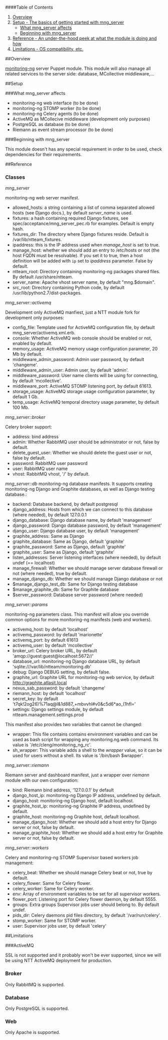 ####Table of Contents

1. [Overview](#overview)
2. [Setup - The basics of getting started with mng_server](#setup)
    * [What mng_server affects](#what-mng_server-affects)
    * [Beginning with mng_server](#beginning-with-mng_server)
3. [Reference - An under-the-hood peek at what the module is doing and how](#reference)
4. [Limitations - OS compatibility, etc.](#limitations)

##Overview

[monitoring-ng](https://confluence.ntt.eu/display/AMMONIT/AM%3A+Monitoring+Home)
server Puppet module. This module will also manage all related services to the
server side: database, MCollective middleware,...

##Setup

###What mng_server affects

* monitoring-ng web interface (to be done)
* monitoring-ng STOMP worker (to be done)
* monitoring-ng Celery agents (to be done)
* ActiveMQ as MCollecive middleware (development only purposes)
* PostgreSQL as database (to be done)
* Riemann as event stream processor (to be done)

###Beginning with mng_server

This module doesn't has any special requirement in order to be used, check
dependencies for their requirements.

##Reference

### Classes

*mng_server*

monitoring-ng web server manifest.

* allowed_hosts: a string containing a list of comma separated allowed hosts
  (see Django docs.), by default *server_name* is used.
* fixtures: a hash containing required Django fixtures, see
  spec/acceptance/mng_server_pec.rb for examples. Default is empty hash.
* fixtures_dir: The directory where Django fixtures reside. Default is
  /var/lib/ntteam_fixtures.
* ipaddress: this is the IP address used when *manage_host* is set to true.
* manage_host: whether we should add an entry to /etc/hosts or not (the host
  FQDN must be resolvable). If you set it to true, then a host definition will
  be added with `ip` set to *ipaddress* parameter. False by default.
* ntteam_root: Directory containing monitoring-ng packages shared files. By
  default /usr/share/ntteam.
* server_name: Apache vhost server name, by default "mng.$domain".
* src_root: Directory containing Python code, by default
  /usr/lib/python2.7/dist-packages.

*mng_server::activemq*

Development only ActiveMQ manfiest, just a NTT module fork for development only
purposes:

* config_file: Template used for ActiveMQ configuration file, by default
  mng_server/activemq.xml.erb.
* console: Whether ActiveMQ web console should be enabled or not, enabled by
  default.
* memory_usage: ActiveMQ memory usage configuration parameter, 20 Mb by default.
* middleware_admin_password: Admin user password, by default 'changeme'.
* middleware_admin_user: Admin user, by default 'admin'.
* middleware_password: User name clients will be using for connecting, by
  default 'mcollective'.
* middleware_port: ActiveMQ STOMP listening port, by default 61613.
* storage_usage: ActiveMQ storage usage configuration parameter, by default
  1 Gb.
* temp_usage: ActiveMQ temporal directory usage parameter, by default 100 Mb.

*mng_server::broker*

Celery broker support:

* address: bind address
* admin: Whether RabbitMQ user should be administrator or not, false by default.
* delete_guest_user: Whether we should delete the guest user or not, false by
  default.
* password: RabbitMQ user password
* user: RabbitMQ user name
* vhost: RabbitMQ vhost, '/' by default.


*mng_server::db*
monitoring-ng database manifests. It supports creating monitoring-ng Django and
Graphite databases, as well as Django testing database.:

* backend: Database backend, by default postgresql
* django_address: Hosts from which we can connect to this database (where
  needed), by default 127.0.0.1
* django_database: Django database name, by default 'management'
* django_password: Django database password, by default 'management'
* django_user: Django database user, by default 'management'
* graphite_address: Same as Django
* graphite_database: Same as Django, default 'graphite'
* graphite_password: Same as Django, default 'graphite'
* graphite_user: Same as Django, default 'graphite'
* listen_addresses: Server listening interfaces (where needed), by default
  undef (== localhost)
* manage_firewall: Whether we should manage server database firewall or not
  (where needed), true by default.
* manage_django_db: Whether we should manage Django database or not
* $manage_django_test_db: Same for Django testing database
* $manage_graphite_db: Same for Graphite database
* $server_password: Database server password (where needed)

*mng_server::params*

monitoring-ng parameters class. This manifest will allow you override common
options for more monitoring-ng manifests (web and workers).

* activemq_host: by default 'localhost'
* activemq_password: by default 'marionette'
* activemq_port: by default 61613
* activemq_user: by default 'mcollective'
* broker_url: Celery broker URL, by default 'amqp://guest:guest@localhost:5672//'
* database_url: monitoring-ng Django database URL, by default
  'sqlite:///var/lib/ntteam/monitoring.db'
* debug: Django DEBUG setting, by default false.
* graphite_url: Graphite URL for monitoring-ng web service, by default
  http://graphite.atlasit.local
* nexus_sab_password: by default 'changeme'
* riemann_host: by default 'localhost'
* secret_key: by default 't7qk!2og26)%71aq@l&1d887_+mbvvhl#v0&c5d6*ao_(1hfl='
* settings: Django settings module, by default ntteam.management.settings.prod

This manifest also provides two variables that cannot be changed:

* wrapper: This file contains contains environment variables and can be used as
  bash script for wrapping any monitoring.ng.web command. Its value is
  '/etc/cleng/monitoring_ng_rc'.
* sh_wrapper: This variable adds a shell to the *wrapper* value, so it can be
  used for users without a shell. Its value is '/bin/bash $wrapper'.

*mng_server::riemann*

Riemann server and dashboard manifest, just a wrapper over _riemann_ module
with our own configuration:

* bind: Riemann bind address, '127.0.0.1' by default
* django_host_ip: monitoring-ng Django IP address, undefined by default.
* django_host: monitoring-ng Django host, default localhost.
* graphite_host_ip: monitoring-ng Graphite IP address, undefined by default.
* graphite_host: monitoring-ng Graphite host, default localhost.
* manage_django_host: Whether we should add a host entry for Django server
  or not, false by default.
* manage_graphite_host: Whether we should add a host entry for Graphite server
  or not, false by default.

*mng_server::workers*

Celery and monitoring-ng STOMP Supervisor based workers job management:

* celery_beat: Whether we should manage Celery beat or not, true by default.
* celery_flower: Same for Celery flower.
* celery_worker: Same for Celery worker.
* env: Array of environment variables to be set for all supervisor workers.
* flower_port: Listening port for Celery flower daemon, by default 5555.
* groups: Extra groups Supervisor jobs user should belong to. By default undef.
* pids_dir: Celery daemons pid files directory, by default '/var/run/celery'.
* stomp_worker: Same for STOMP worker.
* user: Supervisor jobs user, by default 'celery'

##Limitations

###ActiveMQ

SSL is not supported and it probably won't be ever supported, since we will be
using NTT ActiveMQ deployment for production.

### Broker

Only RabbitMQ is supported.

### Database

Only PostgreSQL is supported.

### Web

Only Apache is supported.
